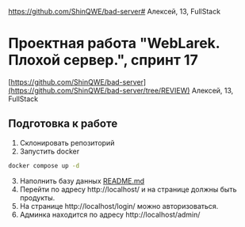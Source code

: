 https://github.com/ShinQWE/bad-server#
Алексей, 13, FullStack


# Проектная работа "WebLarek. Плохой сервер.", спринт 17
[https://github.com/ShinQWE/bad-server](https://github.com/ShinQWE/bad-server/tree/REVIEW)
Алексей, 13, FullStack

## Подготовка к работе
1. Склонировать репозиторий
2. Запустить docker
```bash
docker compose up -d
```
3. Наполнить базу данных
[README.md](.dump%2FREADME.md)
4. Перейти по адресу http://localhost/ и на странице должны быть продукты.
5. На странице http://localhost/login/ можно авторизоваться.
6. Админка находится по адресу http://localhost/admin/

